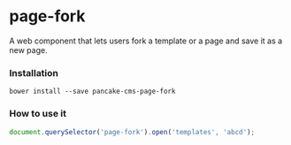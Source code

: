 # page-fork
A web component that lets users fork a template or a page and save it as a new page.

### Installation

```shell
bower install --save pancake-cms-page-fork
```

### How to use it

```javascript
document.querySelector('page-fork').open('templates', 'abcd');
```
